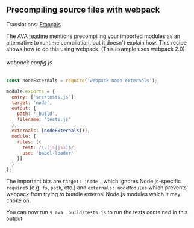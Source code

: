 ## Precompiling source files with webpack

Translations: [Français](https://github.com/avajs/ava-docs/blob/master/fr_FR/docs/recipes/precompiling-with-webpack.md)

The AVA [readme](https://github.com/avajs/ava#transpiling-imported-modules) mentions precompiling your imported modules as an alternative to runtime compilation, but it doesn't explain how. This recipe shows how to do this using webpack. (This example uses webpack 2.0)

###### webpack.config.js

```js
const nodeExternals = require('webpack-node-externals');

module.exports = {
  entry: ['src/tests.js'],
  target: 'node',
  output: {
    path: '_build',
    filename: 'tests.js'
  },
  externals: [nodeExternals()],
  module: {
    rules: [{
      test: /\.(js|jsx)$/,
      use: 'babel-loader'
    }]
  }
};
```

The important bits are `target: 'node'`, which ignores Node.js-specific `require`s (e.g. `fs`, `path`, etc.) and `externals: nodeModules` which prevents webpack from trying to bundle external Node.js modules which it may choke on.

You can now run `$ ava _build/tests.js` to run the tests contained in this output.
